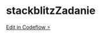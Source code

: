 # stackblitzZadanie

[Edit in Codeflow ⚡️](https://stackblitz.com/~/github.com/PiotrKopec10/stackblitzZadanie)